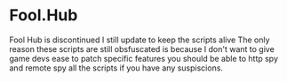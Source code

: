 # Fool.Hub
Fool Hub is discontinued
I still update to keep the scripts alive
The only reason these scripts are still obsfuscated is because I don't want to give game devs ease to patch specific features you should be able to http spy and remote spy all the scripts if you have any suspiscions.
